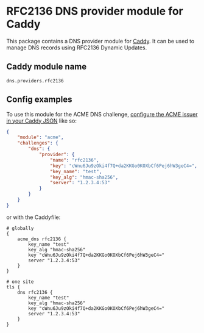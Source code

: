 RFC2136 DNS provider module for Caddy
===========================

This package contains a DNS provider module for [Caddy](https://github.com/caddyserver/caddy). It can be used to manage DNS records using RFC2136 Dynamic Updates.

## Caddy module name

```
dns.providers.rfc2136
```

## Config examples

To use this module for the ACME DNS challenge, [configure the ACME issuer in your Caddy JSON](https://caddyserver.com/docs/json/apps/tls/automation/policies/issuer/acme/) like so:

```json
{
    "module": "acme",
    "challenges": {
        "dns": {
            "provider": {
                "name": "rfc2136",
                "key": "cWnu6Ju9zOki4f7Q+da2KKGo0KOXbCf6Pej6hW3geC4=",
                "key_name": "test",
                "key_alg": "hmac-sha256",
                "server": "1.2.3.4:53"
            }
        }
    }
}
```

or with the Caddyfile:

```
# globally
{
    acme_dns rfc2136 {
        key_name "test"
        key_alg "hmac-sha256"
        key "cWnu6Ju9zOki4f7Q+da2KKGo0KOXbCf6Pej6hW3geC4="
        server "1.2.3.4:53"
    }
}
```

```
# one site
tls {
    dns rfc2136 {
        key_name "test"
        key_alg "hmac-sha256"
        key "cWnu6Ju9zOki4f7Q+da2KKGo0KOXbCf6Pej6hW3geC4="
        server "1.2.3.4:53"
    }
}
```
